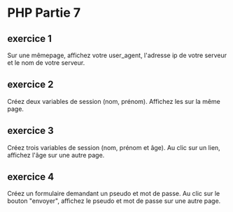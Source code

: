 # PHP Partie 7

## exercice 1

Sur une mêmepage, affichez votre user_agent, l'adresse ip de votre serveur et le nom de votre serveur.

## exercice 2

Créez deux variables de session (nom, prénom). Affichez les sur la même page.

## exercice 3

Créez trois variables de session (nom, prénom et âge). Au clic sur un lien, affichez l'âge sur une autre page.

## exercice 4

Créez un formulaire demandant un pseudo et mot de passe. Au clic sur le bouton "envoyer", affichez le pseudo et mot de passe sur une autre page.


